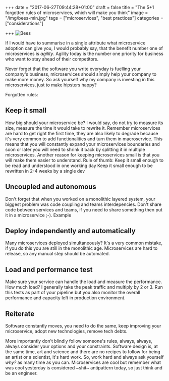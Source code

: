 +++
date = "2017-06-27T09:44:28+01:00"
draft = false
title = "The 5+1 forgotten rules of microservices, which will make you think"
image = "/img/bees-min.jpg"
tags = ["microservices", "best practices"]
categories = ["considerations"]

+++
![Bees](/img/bees-min.jpg)

If I would have to summarise in a single attribute what microservice adoption can give you, I would probably say, that the benefit number one of microservices is *agility*. Agility today is the number one priority for business who want to stay ahead of their competitors.

Never forget that the software you write everyday is fuelling your company's business, microservices should simply help your company to make more money. So ask yourself why my company is investing in this microservices, just to make hipsters happy?

Forgotten rules:

## Keep it small
How big should your microservice be? I would say, do not try to measure its size, measure the time it would take to rewrite it. Remember microservices are hard to get right the first time, they are also likely to degrade because it's very common to add functionalities and turn them in macroservice. This means that you will constantly expand your microservices boundaries and soon or later you will need to shrink it back by splitting it in multiple microservices. Another reason for keeping microservices small is that you will make them easier to understand.
Rule of thumb:
Keep it small enough to be read and understood in one working day
Keep it small enough to be rewritten in 2-4 weeks by a single dev

## Uncoupled and autonomous
Don't forget that when you worked on a monolithic layered system, your biggest problem was code coupling and teams interdepencies. Don't share code between services and teams, if you need to share something then put it in a microservice ;-). Example

## Deploy independently and automatically
Many microservices deployed simultaneously? It's a very common mistake, if you do this you are still in the monolithic age. Microservices are hard to release, so any manual step should be automated.


## Load and performance test
Make sure your service can handle the load and measure the performance. How much load? I generally take the peak traffic and multiply by 2 or 3.
Run this tests as part of your pipeline but you also monitor the overall performance and capacity left in production environment.

## Reiterate
Software constantly moves, you need to do the same, keep improving your microservice, adopt new technologies, remove tech debts.

More importantly don't blindly follow someone's rules, always, always, always consider your options and your constraints. Software design is, at the same time, art and science and there are no recipes to follow for being an artist or a scientist, it's hard work. So, work hard and always ask yourself _why?_ as many time as you can.
Microservices are cool but remember what was cool yesterday is considered ~shit~ antipattern today, so just think and be an engineer.
